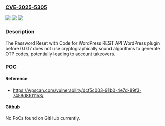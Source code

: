 ### [CVE-2025-5305](https://cve.mitre.org/cgi-bin/cvename.cgi?name=CVE-2025-5305)
![](https://img.shields.io/static/v1?label=Product&message=Password%20Reset%20with%20Code%20for%20WordPress%20REST%20API&color=blue)
![](https://img.shields.io/static/v1?label=Version&message=0%20&color=brightgreen)
![](https://img.shields.io/static/v1?label=Vulnerability&message=CWE-326%20Inadequate%20Encryption%20Strength&color=brightgreen)

### Description

The Password Reset with Code for WordPress REST API WordPress plugin before 0.0.17 does not use cryptographically sound algorithms to generate OTP codes, potentially leading to account takeovers.

### POC

#### Reference
- https://wpscan.com/vulnerability/dcf5c003-91b0-4e7d-89f3-7459d8f01153/

#### Github
No PoCs found on GitHub currently.

